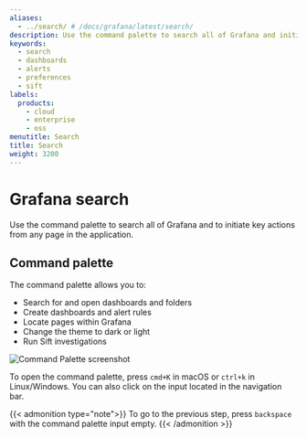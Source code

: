 ```yaml
---
aliases:
  - ../search/ # /docs/grafana/latest/search/
description: Use the command palette to search all of Grafana and initiate key actions
keywords:
  - search
  - dashboards
  - alerts
  - preferences
  - sift
labels:
  products:
    - cloud
    - enterprise
    - oss
menutitle: Search
title: Search
weight: 3200
---
```


# Grafana search

Use the command palette to search all of Grafana and to initiate key actions from any page in the application.

## Command palette

The command palette allows you to:

- Search for and open dashboards and folders
- Create dashboards and alert rules
- Locate pages within Grafana
- Change the theme to dark or light
- Run Sift investigations

![Command Palette screenshot](/media/docs/grafana/CommandPalette_doc_1.png)

To open the command palette, press `cmd+K` in macOS or `ctrl+k` in Linux/Windows. You can also click on the input located in the navigation bar.

{{< admonition type="note">}}
To go to the previous step, press `backspace` with the command palette input empty.
{{< /admonition >}}

